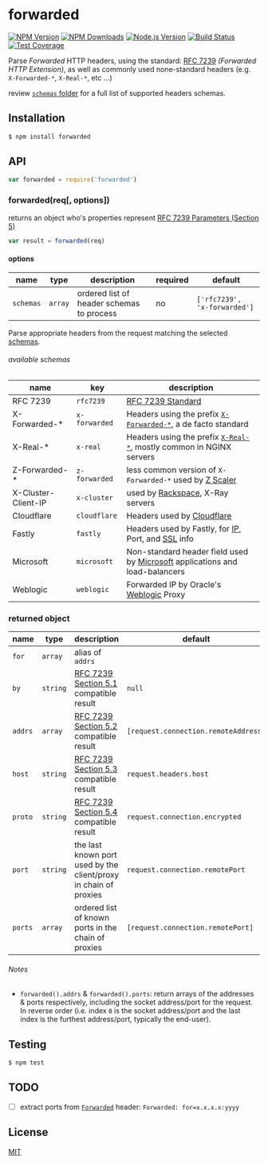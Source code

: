 # forwarded

[![NPM Version][npm-image]][npm-url]
[![NPM Downloads][downloads-image]][downloads-url]
[![Node.js Version][node-version-image]][node-version-url]
[![Build Status][travis-image]][travis-url]
[![Test Coverage][coveralls-image]][coveralls-url]

Parse *Forwarded* HTTP headers, using the standard: [RFC 7239](https://tools.ietf.org/html/rfc7239) *(Forwarded HTTP Extension)*, as well as commonly used none-standard headers (e.g. `X-Forwarded-*`, `X-Real-*`, etc ...)

review [`schemas` folder](lib/schemas) for a full list of supported headers schemas.

## Installation

```sh
$ npm install forwarded
```

## API

```js
var forwarded = require('forwarded')
```

### forwarded(req[, options])

returns an object who's properties represent [RFC 7239 Parameters (Section 5)](http://tools.ietf.org/html/rfc7239#section-5)

```js
var result = forwarded(req)
```

#### options

| name      | type    | description                               | required | default                      |
| --------- | ------- | ----------------------------------------- | -------- | ---------------------------- |
| `schemas` | `array` | ordered list of header schemas to process | no       | `['rfc7239', 'x-forwarded']` |

Parse appropriate headers from the request matching the selected [schemas](#options).

###### available schemas

| name                | key           | description                                                                               |
| ------------------- | ------------- | ----------------------------------------------------------------------------------------- |
| RFC 7239            | `rfc7239`     | [RFC 7239 Standard][rfc7239]                                                              |
| X-Forwarded-*       | `x-forwarded` | Headers using the prefix [`X-Forwarded-*`][x-forwarded], a de facto standard              |
| X-Real-*            | `x-real`      | Headers using the prefix [`X-Real-*`][x-real], mostly common in NGINX servers             |
| Z-Forwarded-*       | `z-forwarded` | less common version of `X-Forwarded-*` used by [Z Scaler][z-forwarded]                    |
| X-Cluster-Client-IP | `x-cluster`   | used by [Rackspace][x-cluster], X-Ray servers                                             |
| Cloudflare          | `cloudflare`  | Headers used by [Cloudflare][cloudflare]                                                  |
| Fastly              | `fastly`      | Headers used by Fastly, for [IP][fastly-ip], Port, and [SSL][fastly-ssl] info             |
| Microsoft           | `microsoft`   | Non-standard header field used by [Microsoft][microsoft] applications and load-balancers  |
| Weblogic            | `weblogic`    | Forwarded IP by Oracle's [Weblogic][weblogic] Proxy                                       |

### returned object

| name      | type      | description                                                                              | default                                |
| --------- | --------- | ---------------------------------------------------------------------------------------- | -------------------------------------- |
| `for`     | `array`   | alias of `addrs`                                                                                                                  |
| `by`      | `string`  | [RFC 7239 Section 5.1](http://tools.ietf.org/html/rfc7239#section-5.1) compatible result | `null`                                 |
| `addrs`   | `array`   | [RFC 7239 Section 5.2](http://tools.ietf.org/html/rfc7239#section-5.2) compatible result | `[request.connection.remoteAddress]`   |
| `host`    | `string`  | [RFC 7239 Section 5.3](http://tools.ietf.org/html/rfc7239#section-5.3) compatible result | `request.headers.host`                 |
| `proto`   | `string`  | [RFC 7239 Section 5.4](http://tools.ietf.org/html/rfc7239#section-5.4) compatible result | `request.connection.encrypted`         |
| `port`    | `string`  | the last known port used by the client/proxy in chain of proxies                         | `request.connection.remotePort`        |
| `ports`   | `array`   | ordered list of known ports in the chain of proxies                                      | `[request.connection.remotePort]`      |

###### Notes

- `forwarded().addrs` & `forwarded().ports`: return arrays of the addresses & ports respectively, including the socket address/port for the request. In reverse order (i.e. index `0` is the socket address/port and the last index is the furthest address/port, typically the end-user).

## Testing

```sh
$ npm test
```

## TODO

- [ ] extract ports from [`Forwarded`](http://tools.ietf.org/html/rfc7239#section-5.2) header: `Forwarded: for=x.x.x.x:yyyy`

## License

[MIT](LICENSE)

[npm-image]: https://img.shields.io/npm/v/forwarded.svg
[npm-url]: https://npmjs.org/package/forwarded
[node-version-image]: https://img.shields.io/node/v/forwarded.svg
[node-version-url]: http://nodejs.org/download/
[travis-image]: https://img.shields.io/travis/jshttp/forwarded/master.svg
[travis-url]: https://travis-ci.org/jshttp/forwarded
[coveralls-image]: https://img.shields.io/coveralls/jshttp/forwarded/master.svg
[coveralls-url]: https://coveralls.io/r/jshttp/forwarded?branch=master
[downloads-image]: https://img.shields.io/npm/dm/forwarded.svg
[downloads-url]: https://npmjs.org/package/forwarded
[rfc7239]: https://tools.ietf.org/html/rfc7239
[x-forwarded]: https://en.wikipedia.org/wiki/X-Forwarded-For
[z-forwarded]: https://en.wikipedia.org/wiki/X-Forwarded-For#Proxy_servers_and_caching_engines
[x-real]: http://nginx.org/en/docs/http/ngx_http_realip_module.html
[x-cluster]: https://support.rackspace.com/how-to/controlling-access-to-linux-cloud-sites-based-on-the-client-ip-address/
[cloudflare]: https://support.cloudflare.com/hc/en-us/articles/200170986-How-does-CloudFlare-handle-HTTP-Request-headers-
[fastly-ssl]: https://docs.fastly.com/guides/securing-communications/tls-termination
[fastly-ip]: https://docs.fastly.com/guides/basic-configuration/adding-or-modifying-headers-on-http-requests-and-responses
[weblogic]: https://blogs.oracle.com/wlscoherence/entry/obtaining_the_correct_client_ip
[microsoft]: http://technet.microsoft.com/en-us/library/aa997519(v=exchg.65).aspx
